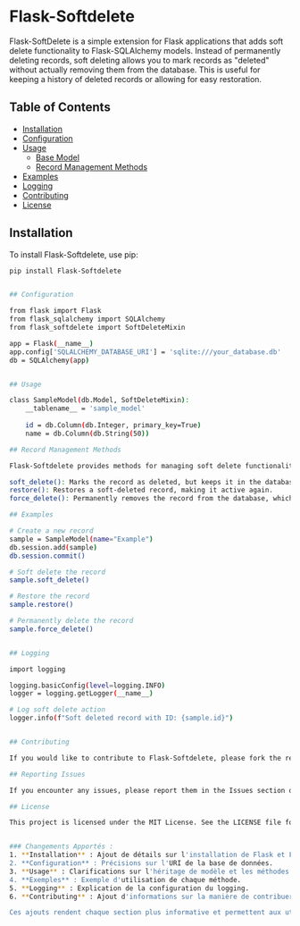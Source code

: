 # Flask-Softdelete

Flask-SoftDelete is a simple extension for Flask applications that adds soft delete functionality to Flask-SQLAlchemy models. Instead of permanently deleting records, soft deleting allows you to mark records as "deleted" without actually removing them from the database. This is useful for keeping a history of deleted records or allowing for easy restoration.

## Table of Contents

- [Installation](#installation)
- [Configuration](#configuration)
- [Usage](#usage)
  - [Base Model](#base-model)
  - [Record Management Methods](#record-management-methods)
- [Examples](#examples)
- [Logging](#logging)
- [Contributing](#contributing)
- [License](#license)

## Installation

To install Flask-Softdelete, use pip:

```bash
pip install Flask-Softdelete


## Configuration

from flask import Flask
from flask_sqlalchemy import SQLAlchemy
from flask_softdelete import SoftDeleteMixin

app = Flask(__name__)
app.config['SQLALCHEMY_DATABASE_URI'] = 'sqlite:///your_database.db'
db = SQLAlchemy(app)


## Usage

class SampleModel(db.Model, SoftDeleteMixin):
    __tablename__ = 'sample_model'
    
    id = db.Column(db.Integer, primary_key=True)
    name = db.Column(db.String(50))

## Record Management Methods

Flask-Softdelete provides methods for managing soft delete functionality:

soft_delete(): Marks the record as deleted, but keeps it in the database.
restore(): Restores a soft-deleted record, making it active again.
force_delete(): Permanently removes the record from the database, which cannot be undone.

## Examples

# Create a new record
sample = SampleModel(name="Example")
db.session.add(sample)
db.session.commit()

# Soft delete the record
sample.soft_delete()

# Restore the record
sample.restore()

# Permanently delete the record
sample.force_delete()


## Logging

import logging

logging.basicConfig(level=logging.INFO)
logger = logging.getLogger(__name__)

# Log soft delete action
logger.info(f"Soft deleted record with ID: {sample.id}")


## Contributing

If you would like to contribute to Flask-Softdelete, please fork the repository and submit a pull request. You can find the repository on GitHub.

## Reporting Issues

If you encounter any issues, please report them in the Issues section of the GitHub repository. This helps improve the package and assists others who might face similar issues.

## License

This project is licensed under the MIT License. See the LICENSE file for more details.


### Changements Apportés :
1. **Installation** : Ajout de détails sur l'installation de Flask et Flask-SQLAlchemy.
2. **Configuration** : Précisions sur l'URI de la base de données.
3. **Usage** : Clarifications sur l'héritage de modèle et les méthodes de gestion.
4. **Exemples** : Exemple d'utilisation de chaque méthode.
5. **Logging** : Explication de la configuration du logging.
6. **Contributing** : Ajout d'informations sur la manière de contribuer et de signaler des problèmes.

Ces ajouts rendent chaque section plus informative et permettent aux utilisateurs de mieux comprendre comment utiliser votre module `Flask-Softdelete`.



